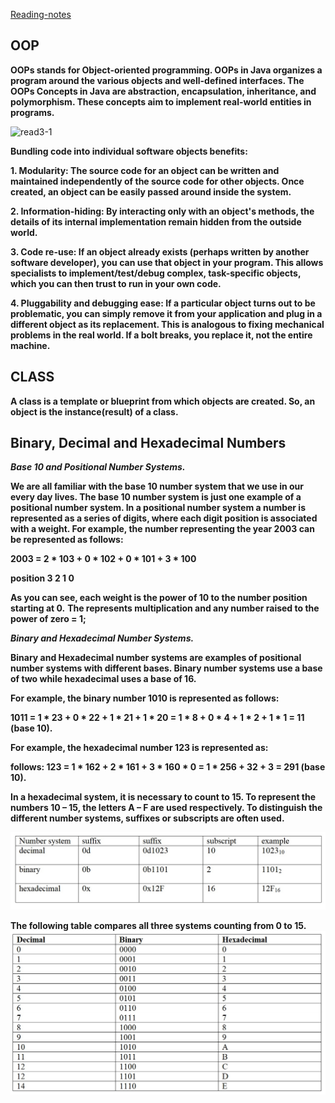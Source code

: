 [Reading-notes](https://odehyazan.github.io/reading-notes/)

## OOP

**OOPs stands for Object-oriented programming. OOPs in Java organizes a program around the various objects and well-defined interfaces. The OOPs Concepts in Java are abstraction, encapsulation, inheritance, and polymorphism. These concepts aim to implement real-world entities in programs.**

![read3-1](https://docs.oracle.com/javase/tutorial/figures/java/concepts-object.gif)

**Bundling code into individual software objects benefits:**

**1. Modularity: The source code for an object can be written and maintained independently of the source code for other objects. Once created, an object can be easily passed around inside the system.**

**2. Information-hiding: By interacting only with an object's methods, the details of its internal implementation remain hidden from the outside world.**

**3. Code re-use: If an object already exists (perhaps written by another software developer), you can use that object in your program. This allows specialists to implement/test/debug complex, task-specific objects, which you can then trust to run in your own code.**

**4. Pluggability and debugging ease: If a particular object turns out to be problematic, you can simply remove it from your application and plug in a different object as its replacement. This is analogous to fixing mechanical problems in the real world. If a bolt breaks, you replace it, not the entire machine.**

## CLASS

**A class is a template or blueprint from which objects are created. So, an object is the instance(result) of a class.**

## Binary, Decimal and Hexadecimal Numbers
 
 ***Base 10 and Positional Number Systems.***

**We are all familiar with the base 10 number system that we use in our every day lives. The base 10 number system is just one example of a positional number system. In a positional number system a number is represented as a series of digits, where each digit position is associated with a weight. For example, the number representing the year 2003 can be represented as follows:**

**2003 = 2 * 103 + 0 * 102 + 0 * 101 + 3 * 100**

**position 3	2	1	0**

**As you can see, each weight is the power of 10 to the number position starting at 0.**
**The represents multiplication and any number raised to the power of zero = 1;**

***Binary and Hexadecimal Number Systems.***

**Binary and Hexadecimal number systems are examples of positional number systems with different bases. Binary number systems use a base of two while hexadecimal uses a base of 16.**

**For example, the binary number 1010 is represented as follows:**

**1011 = 1 * 23 + 0 * 22  + 1 * 21 + 1 * 20  = 1 * 8 + 0 * 4 + 1 * 2 + 1 * 1 = 11 (base 10).**

**For example, the hexadecimal number 123 is represented as:**

**follows: 123 = 1 * 162 + 2 * 161 + 3 * 160 * 0 = 1 * 256 + 32 + 3 = 291 (base 10).**

**In a hexadecimal system, it is necessary to count to 15. To represent the numbers 10 – 15, the letters A – F are used respectively. To distinguish the different number systems, suffixes or subscripts are often used.**

![read4](../401img/1.jpg)

**The following table compares all three systems counting from 0 to 15.**
![read4-1](../401img/2.jpg)